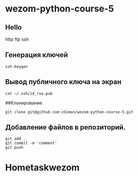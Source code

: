 # wezom-python-course-5
## Hello

http 
ftp
ssh 

## Генерация ключей

    ssh-keygen

## Вывод публичного ключа на экран

    cat ~/.ssh/id_rsa.pub

##Клонирование 

    git clone git@github.com:zdimon/wezom-python-course-5.git


## Добавление файлов в репозиторий.

    git add .
    git commit -m 'comment'
    git push








# Hometaskwezom
